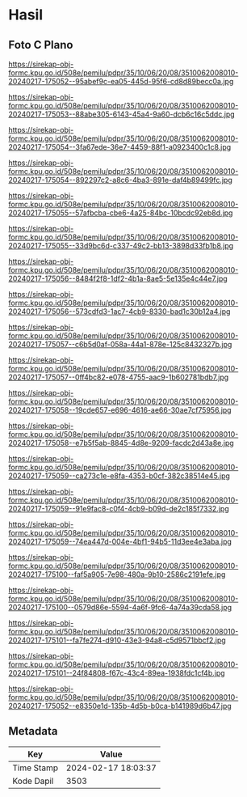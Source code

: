 # Hasil

## Foto C Plano

https://sirekap-obj-formc.kpu.go.id/508e/pemilu/pdpr/35/10/06/20/08/3510062008010-20240217-175052--95abef9c-ea05-445d-95f6-cd8d89becc0a.jpg

https://sirekap-obj-formc.kpu.go.id/508e/pemilu/pdpr/35/10/06/20/08/3510062008010-20240217-175053--88abe305-6143-45a4-9a60-dcb6c16c5ddc.jpg

https://sirekap-obj-formc.kpu.go.id/508e/pemilu/pdpr/35/10/06/20/08/3510062008010-20240217-175054--3fa67ede-36e7-4459-88f1-a0923400c1c8.jpg

https://sirekap-obj-formc.kpu.go.id/508e/pemilu/pdpr/35/10/06/20/08/3510062008010-20240217-175054--892297c2-a8c6-4ba3-891e-daf4b89499fc.jpg

https://sirekap-obj-formc.kpu.go.id/508e/pemilu/pdpr/35/10/06/20/08/3510062008010-20240217-175055--57afbcba-cbe6-4a25-84bc-10bcdc92eb8d.jpg

https://sirekap-obj-formc.kpu.go.id/508e/pemilu/pdpr/35/10/06/20/08/3510062008010-20240217-175055--33d9bc6d-c337-49c2-bb13-3898d33fb1b8.jpg

https://sirekap-obj-formc.kpu.go.id/508e/pemilu/pdpr/35/10/06/20/08/3510062008010-20240217-175056--8484f2f8-1df2-4b1a-8ae5-5e135e4c44e7.jpg

https://sirekap-obj-formc.kpu.go.id/508e/pemilu/pdpr/35/10/06/20/08/3510062008010-20240217-175056--573cdfd3-1ac7-4cb9-8330-bad1c30b12a4.jpg

https://sirekap-obj-formc.kpu.go.id/508e/pemilu/pdpr/35/10/06/20/08/3510062008010-20240217-175057--c6b5d0af-058a-44a1-878e-125c8432327b.jpg

https://sirekap-obj-formc.kpu.go.id/508e/pemilu/pdpr/35/10/06/20/08/3510062008010-20240217-175057--0ff4bc82-e078-4755-aac9-1b602781bdb7.jpg

https://sirekap-obj-formc.kpu.go.id/508e/pemilu/pdpr/35/10/06/20/08/3510062008010-20240217-175058--19cde657-e696-4616-ae66-30ae7cf75956.jpg

https://sirekap-obj-formc.kpu.go.id/508e/pemilu/pdpr/35/10/06/20/08/3510062008010-20240217-175058--e7b5f5ab-8845-4d8e-9209-facdc2d43a8e.jpg

https://sirekap-obj-formc.kpu.go.id/508e/pemilu/pdpr/35/10/06/20/08/3510062008010-20240217-175059--ca273c1e-e8fa-4353-b0cf-382c38514e45.jpg

https://sirekap-obj-formc.kpu.go.id/508e/pemilu/pdpr/35/10/06/20/08/3510062008010-20240217-175059--91e9fac8-c0f4-4cb9-b09d-de2c185f7332.jpg

https://sirekap-obj-formc.kpu.go.id/508e/pemilu/pdpr/35/10/06/20/08/3510062008010-20240217-175059--74ea447d-004e-4bf1-94b5-11d3ee4e3aba.jpg

https://sirekap-obj-formc.kpu.go.id/508e/pemilu/pdpr/35/10/06/20/08/3510062008010-20240217-175100--faf5a905-7e98-480a-9b10-2586c2191efe.jpg

https://sirekap-obj-formc.kpu.go.id/508e/pemilu/pdpr/35/10/06/20/08/3510062008010-20240217-175100--0579d86e-5594-4a6f-9fc6-4a74a39cda58.jpg

https://sirekap-obj-formc.kpu.go.id/508e/pemilu/pdpr/35/10/06/20/08/3510062008010-20240217-175101--fa7fe274-d910-43e3-94a8-c5d9571bbcf2.jpg

https://sirekap-obj-formc.kpu.go.id/508e/pemilu/pdpr/35/10/06/20/08/3510062008010-20240217-175101--24f84808-f67c-43c4-89ea-1938fdc1cf4b.jpg

https://sirekap-obj-formc.kpu.go.id/508e/pemilu/pdpr/35/10/06/20/08/3510062008010-20240217-175052--e8350e1d-135b-4d5b-b0ca-b141989d6b47.jpg


## Metadata

| Key        | Value               |
| ---------- | ------------------- |
| Time Stamp | 2024-02-17 18:03:37 |
| Kode Dapil | 3503                |



